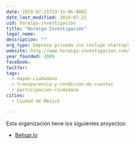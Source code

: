 ```yaml
---
date: 2019-07-21T23:14:06.000Z
date_last_modified: 2019-07-22
uid: hormiga-investigacion
title: "Hormiga Investigación"
legal_name: 
description: ""
org_type: Empresa privada (no incluye startup)
website: http://www.hormiga-investigacion.com/
year_founded: 2009
facebook: 
twitter: 
tags:
  - mapeo-ciudadano
  - transparencia-y-rendicion-de-cuentas
  - participación-ciudadana
cities: 
  - Ciudad de México

---
```


Esta organización tiene los siguientes proyectos:

- [Belisar.Io](/proyectos/belisar-io)
